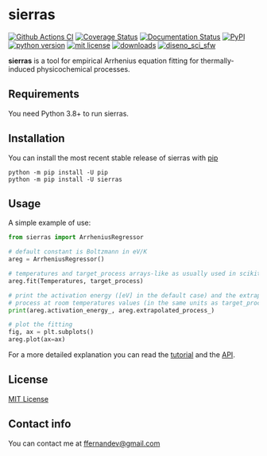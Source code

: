 # sierras

[![Github Actions CI](https://github.com/fernandezfran/sierras/actions/workflows/sierras_ci.yml/badge.svg)](https://github.com/fernandezfran/sierras/actions/workflows/sierras_ci.yml)
[![Coverage Status](https://coveralls.io/repos/github/fernandezfran/sierras/badge.svg)](https://coveralls.io/github/fernandezfran/sierras)
[![Documentation Status](https://readthedocs.org/projects/sierras/badge/?version=latest)](https://sierras.readthedocs.io/en/latest/?badge=latest)
[![PyPI](https://img.shields.io/pypi/v/sierras)](https://pypi.org/project/sierras/)
[![python version](https://img.shields.io/badge/python-3.8%2B-4584b6)](https://www.python.org/)
[![mit license](https://img.shields.io/badge/License-MIT-ffde57)](https://github.com/fernandezfran/sierras/blob/main/LICENSE)
[![downloads](https://static.pepy.tech/badge/sierras)](https://pepy.tech/project/sierras)
[![diseno_sci_sfw](https://img.shields.io/badge/DiSoftCompCi-FAMAF-ffda00)](https://github.com/leliel12/diseno_sci_sfw)

**sierras** is a tool for empirical Arrhenius equation fitting for 
thermally-induced physicochemical processes.


## Requirements

You need Python 3.8+ to run sierras.


## Installation

You can install the most recent stable release of sierras with 
[pip](https://pip.pypa.io/en/latest/)

```
python -m pip install -U pip
python -m pip install -U sierras
```


## Usage

A simple example of use:

```python
from sierras import ArrheniusRegressor

# default constant is Boltzmann in eV/K
areg = ArrheniusRegressor()

# temperatures and target_process arrays-like as usually used in scikit-learn 
areg.fit(Temperatures, target_process)

# print the activation energy ([eV] in the default case) and the extrapolated 
# process at room temperatures values (in the same units as target_process is)
print(areg.activation_energy_, areg.extrapolated_process_)

# plot the fitting
fig, ax = plt.subplots()
areg.plot(ax=ax)
```


For a more detailed explanation you can read the 
[tutorial](https://sierras.readthedocs.io/en/latest/tutorial.html) 
and the [API](https://sierras.readthedocs.io/en/latest/api.html).


## License

[MIT License](https://github.com/fernandezfran/sierras/blob/master/LICENSE)


## Contact info

You can contact me at <ffernandev@gmail.com>
